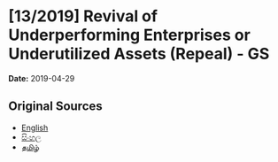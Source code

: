 # [13/2019] Revival of  Underperforming Enterprises or Underutilized Assets (Repeal) - GS

**Date:** 2019-04-29

## Original Sources

- [English](https://documents.gov.lk/view/bills/2019/4/13-2019_E.pdf)
- [සිංහල](https://documents.gov.lk/view/bills/2019/4/13-2019_S.pdf)
- [தமிழ்](https://documents.gov.lk/view/bills/2019/4/13-2019_T.pdf)
